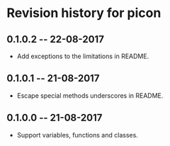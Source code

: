 # Revision history for picon

## 0.1.0.2 -- 22-08-2017

* Add exceptions to the limitations in README.

## 0.1.0.1 -- 21-08-2017

* Escape special methods underscores in README.

## 0.1.0.0 -- 21-08-2017

* Support variables, functions and classes.

